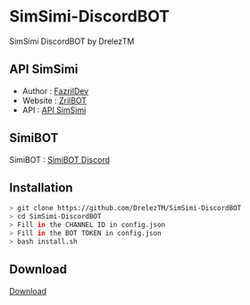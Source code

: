 # SimSimi-DiscordBOT
SimSimi DiscordBOT by DrelezTM

## API SimSimi
* Author : [FazrilDev](https://github.com/FazrilDev)
* Website : [ZrilBOT](http://uptime-glitch-zril.glitch.me)
* API : [API SimSimi](http://uptime-glitch-zril.glitch.me/api/simi?text=Hello)

## SimiBOT
SimiBOT : [SimiBOT Discord](https://simibot.glitch.me)

## Installation
```bash
> git clone https://github.com/DrelezTM/SimSimi-DiscordBOT
> cd SimSimi-DiscordBOT
> Fill in the CHANNEL ID in config.json
> Fill in the BOT TOKEN in config.json
> bash install.sh
```

## Download
[Download](https://github.com/DrelezTM/SimSimi-DiscordBOT/archive/refs/heads/main.zip)

